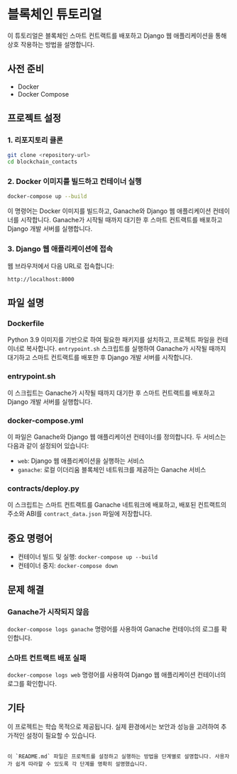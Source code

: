
# 블록체인 튜토리얼

이 튜토리얼은 블록체인 스마트 컨트랙트를 배포하고 Django 웹 애플리케이션을 통해 상호 작용하는 방법을 설명합니다.

## 사전 준비

- Docker
- Docker Compose

## 프로젝트 설정

### 1. 리포지토리 클론

```bash
git clone <repository-url>
cd blockchain_contacts
```

### 2. Docker 이미지를 빌드하고 컨테이너 실행

```bash
docker-compose up --build
```

이 명령어는 Docker 이미지를 빌드하고, Ganache와 Django 웹 애플리케이션 컨테이너를 시작합니다. Ganache가 시작될 때까지 대기한 후 스마트 컨트랙트를 배포하고 Django 개발 서버를 실행합니다.

### 3. Django 웹 애플리케이션에 접속

웹 브라우저에서 다음 URL로 접속합니다:

```
http://localhost:8000
```

## 파일 설명

### Dockerfile

Python 3.9 이미지를 기반으로 하여 필요한 패키지를 설치하고, 프로젝트 파일을 컨테이너로 복사합니다. `entrypoint.sh` 스크립트를 실행하여 Ganache가 시작될 때까지 대기하고 스마트 컨트랙트를 배포한 후 Django 개발 서버를 시작합니다.

### entrypoint.sh

이 스크립트는 Ganache가 시작될 때까지 대기한 후 스마트 컨트랙트를 배포하고 Django 개발 서버를 실행합니다.

### docker-compose.yml

이 파일은 Ganache와 Django 웹 애플리케이션 컨테이너를 정의합니다. 두 서비스는 다음과 같이 설정되어 있습니다:

- `web`: Django 웹 애플리케이션을 실행하는 서비스
- `ganache`: 로컬 이더리움 블록체인 네트워크를 제공하는 Ganache 서비스

### contracts/deploy.py

이 스크립트는 스마트 컨트랙트를 Ganache 네트워크에 배포하고, 배포된 컨트랙트의 주소와 ABI를 `contract_data.json` 파일에 저장합니다.

## 중요 명령어

- 컨테이너 빌드 및 실행: `docker-compose up --build`
- 컨테이너 중지: `docker-compose down`

## 문제 해결

### Ganache가 시작되지 않음

`docker-compose logs ganache` 명령어를 사용하여 Ganache 컨테이너의 로그를 확인합니다.

### 스마트 컨트랙트 배포 실패

`docker-compose logs web` 명령어를 사용하여 Django 웹 애플리케이션 컨테이너의 로그를 확인합니다.

## 기타

이 프로젝트는 학습 목적으로 제공됩니다. 실제 환경에서는 보안과 성능을 고려하여 추가적인 설정이 필요할 수 있습니다.
```

이 `README.md` 파일은 프로젝트를 설정하고 실행하는 방법을 단계별로 설명합니다. 사용자가 쉽게 따라할 수 있도록 각 단계를 명확히 설명했습니다.
